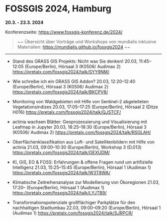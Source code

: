 # FOSSGIS 2024, Hamburg
**20.3. - 23.3. 2024**

Konferenzseite: https://www.fossgis-konferenz.de/2024/

> ~~
> Übersicht über Vorträge und Workshops von mundialis
> inklusive Materialien: https://mundialis.github.io/fossgis2024
> ~~

--------------


- Stand des GRASS GIS Projekts: Nicht was Sie denken!
20.03, 11:45–12:05 (Europe/Berlin), Hörsaal 3 (K0506/ Audimax 2)
https://pretalx.com/fossgis2024/talk/SYY9NM/

- Wie schreibe ich ein GRASS GIS Addon?
20.03, 12:20–12:40 (Europe/Berlin), Hörsaal 3 (K0506/ Audimax 2)
https://pretalx.com/fossgis2024/talk/BKCPV8/

- Monitoring von Waldgebieten mit Hilfe von Sentinel-2 abgeleiteten Vegetationsindizes
20.03, 17:05–17:25 (Europe/Berlin), Hörsaal 2 (Ditze H016)
https://pretalx.com/fossgis2024/talk/QJSTCF/

- actinia wachsen Blätter: Geoprozessierung und Visualisierung mit Leafmap in Jupyter
20.03, 18:25–18:30 (Europe/Berlin), Hörsaal 3 (K0506/ Audimax 2)
https://pretalx.com/fossgis2024/talk/RSGLAH/

- Oberflächenklassifikation aus Luft- und Satellitenbildern mit Hilfe von actinia
21.03, 09:00–10:30 (Europe/Berlin), Workshop 3 (D.013)
https://pretalx.com/fossgis2024/talk/GEXUDM/

- KI, GIS, EO & FOSS: Erfahrungen & offene Fragen rund um artifizielle Intelligenz
21.03, 15:25–15:45 (Europe/Berlin), Hörsaal 1 (Audimax 1)
https://pretalx.com/fossgis2024/talk/W3T8WA/

- Klimatische Zeitreihenanalyse zur Modellierung von Ökoregionen
21.03, 17:20– (Europe/Berlin), Hörsaal 1 (Audimax 1)
https://pretalx.com/fossgis2024/talk/LYJTB9/

- Transformationspotenziale großflächiger Parkplätze für den nachhaltigen Stadtumbau
22.03, 09:00–09:20 (Europe/Berlin), Hörsaal 1 (Audimax 1)
https://pretalx.com/fossgis2024/talk/SJRPCR/
